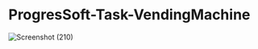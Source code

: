 ﻿# ProgresSoft-Task-VendingMachine
![Screenshot (210)](https://github.com/user-attachments/assets/26a938af-8142-44e6-893b-082dddf3f871)

